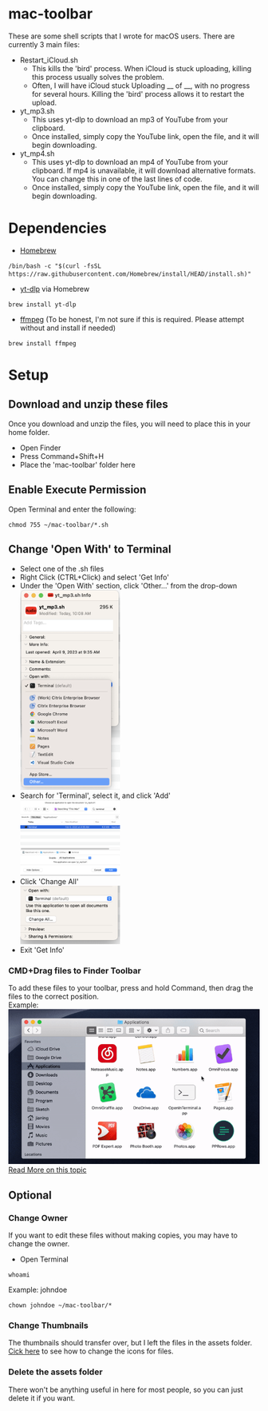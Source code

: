 # mac-toolbar
These are some shell scripts that I wrote for macOS users. There are currently 3 main files:
- Restart_iCloud.sh
  - This kills the 'bird' process. When iCloud is stuck uploading, killing this process usually solves the problem.
  - Often, I will have iCloud stuck Uploading __ of __, with no progress for several hours. Killing the 'bird' process allows it to restart the upload. 
- yt_mp3.sh
  - This uses yt-dlp to download an mp3 of YouTube from your clipboard.
  - Once installed, simply copy the YouTube link, open the file, and it will begin downloading.
- yt_mp4.sh
  - This uses yt-dlp to download an mp4 of YouTube from your clipboard. If mp4 is unavailable, it will download alternative formats. You can change this in one of the last lines of code.
  - Once installed, simply copy the YouTube link, open the file, and it will begin downloading.

# Dependencies
- [Homebrew](https://brew.sh)
```
/bin/bash -c "$(curl -fsSL https://raw.githubusercontent.com/Homebrew/install/HEAD/install.sh)"
```
- [yt-dlp](https://formulae.brew.sh/formula/yt-dlp) via Homebrew
```
brew install yt-dlp
```

- [ffmpeg](https://formulae.brew.sh/formula/ffmpeg) (To be honest, I'm not sure if this is required. Please attempt without and install if needed)
```
brew install ffmpeg
```

# Setup
## Download and unzip these files
Once you download and unzip the files, you will need to place this in your home folder.
 - Open Finder
 - Press Command+Shift+H
 - Place the 'mac-toolbar' folder here
## Enable Execute Permission
Open Terminal and enter the following:
```
chmod 755 ~/mac-toolbar/*.sh
```
## Change 'Open With' to Terminal
- Select one of the .sh files
- Right Click (CTRL+Click) and select 'Get Info'
- Under the 'Open With' section, click 'Other...' from the drop-down
<br/><img width=200vw src="/assets/change_open_with_01.png" alt="change_open_with_01" />
- Search for 'Terminal', select it, and click 'Add'
<br/><img width=200vw src="/assets/change_open_with_02.png" alt="change_open_with_02" />
- Click 'Change All'
<br/><img width=200vw src="/assets/change_open_with_03.png" alt="change_open_with_03" />
- Exit 'Get Info'

### CMD+Drag files to Finder Toolbar
To add these files to your toolbar, press and hold Command, then drag the files to the correct position.<br />
Example:<br />
![cmd_drag](/assets/drag_to_toolbar.gif "CMD+Drag")
[Read More on this topic](https://support.apple.com/guide/mac-help/customize-the-finder-toolbar-on-mac-mchlp3011/mac)

## Optional
### Change Owner
If you want to edit these files without making copies, you may have to change the owner.
- Open Terminal
```
whoami
```
Example: johndoe
```
chown johndoe ~/mac-toolbar/*
```

### Change Thumbnails
The thumbnails should transfer over, but I left the files in the assets folder. [Cick here](https://support.apple.com/guide/mac-help/change-icons-for-files-or-folders-on-mac-mchlp2313/mac) to see how to change the icons for files.

### Delete the assets folder
There won't be anything useful in here for most people, so you can just delete it if you want.
